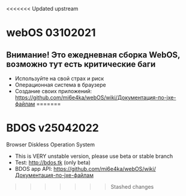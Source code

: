 <<<<<<< Updated upstream
# webOS 03102021
## Внимание! Это ежедневная сборка WebOS, возможно тут есть критические баги
- Используйте на свой страх и риск
- Операционная система в браузере
- Создание своих приложений: https://github.com/mi6e4ka/webOS/wiki/Документация-по-jxe-файлам
=======
# BDOS v25042022
Browser Diskless Operation System
- This is VERY unstable version, please use beta or stable branch
- Test: http://bdos.tk (only beta)
- BDOS app API: https://github.com/mi6e4ka/webOS/wiki/Документация-по-jxe-файлам
>>>>>>> Stashed changes
